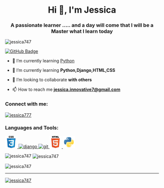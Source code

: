 <h1 align="center">Hi 👋, I'm Jessica</h1>
<h3 align="center">A passionate learner ..... and a day will come that I will be a Master what I learn today </h3>

<p align="left"> <img src="https://komarev.com/ghpvc/?username=jessica747&label=Profile%20views&color=0e75b6&style=flat" alt="jessica747" /> </p>



<a href="https://github.com/jessica747?tab=followers"><img src="https://img.shields.io/github/followers/jessica747?label=Followers&style=social" alt="GitHub Badge"></a>

- 🔭 I’m currently learning [Python](https://github.com/tathoy/100-days-of-python)

- 🌱 I’m currently learning **Python,Django,HTML,CSS**

- 👯 I’m looking to collaborate **with others**

- 📫 How to reach me **jessica.innovative7@gmail.com**

<h3 align="left">Connect with me:</h3>
<p align="left">
<a href="https://dev.to/jessica777" target="blank"><img align="center" src="https://raw.githubusercontent.com/rahuldkjain/github-profile-readme-generator/master/src/images/icons/Social/devto.svg" alt="jessica777" height="30" width="40" /></a>
</p>

<h3 align="left">Languages and Tools:</h3>
<p align="left"> <a href="https://www.w3schools.com/css/" target="_blank" rel="noreferrer"> <img src="https://raw.githubusercontent.com/devicons/devicon/master/icons/css3/css3-original-wordmark.svg" alt="css3" width="40" height="40"/> </a> <a href="https://www.djangoproject.com/" target="_blank" rel="noreferrer"> <img src="https://cdn.worldvectorlogo.com/logos/django.svg" alt="django" width="40" height="40"/> </a> <a href="https://git-scm.com/" target="_blank" rel="noreferrer"> <img src="https://www.vectorlogo.zone/logos/git-scm/git-scm-icon.svg" alt="git" width="40" height="40"/> </a> <a href="https://www.w3.org/html/" target="_blank" rel="noreferrer"> <img src="https://raw.githubusercontent.com/devicons/devicon/master/icons/html5/html5-original-wordmark.svg" alt="html5" width="40" height="40"/> </a> <a href="https://www.python.org" target="_blank" rel="noreferrer"> <img src="https://raw.githubusercontent.com/devicons/devicon/master/icons/python/python-original.svg" alt="python" width="40" height="40"/> </a> </p>

<p><img align="left" src="https://github-readme-stats.vercel.app/api/top-langs?username=jessica747&show_icons=true&locale=en&layout=compact" alt="jessica747" /></p>

<p>&nbsp;<img align="center" src="https://github-readme-stats.vercel.app/api?username=jessica747&show_icons=true&locale=en" alt="jessica747" /></p>

<p><img align="center" src="https://github-readme-streak-stats.herokuapp.com/?user=jessica747&" alt="jessica747" /></p>

---

<p align="left"> <a href="https://github.com/ryo-ma/github-profile-trophy"><img src="https://github-profile-trophy.vercel.app/?username=jessica747" alt="jessica747" /></a> </p>
